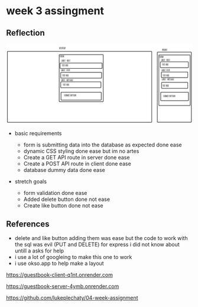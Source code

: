 # week 3 assingment

## Reflection

<img src="image.png" alt="phone & desktop"/>

- basic requirements

  - form is submitting data into the database as expected done ease
  - dynamic CSS styling done ease but im no artes
  - Create a GET API route in server done ease
  - Create a POST API route in client done ease
  - database dummy data done ease

- stretch goals

  - form validation done ease
  - Added delete button done not ease
  - Create like button done not ease

## References

- delete and like button adding them was ease but the code to work with the sql was evil (PUT and DELETE) for express i did not know about untill a asks for help
- i use a lot of googleing to make this one to work
- i use okso.app to help make a layout

https://guestbook-client-q1nt.onrender.com

https://guestbook-server-4ymb.onrender.com

https://github.com/lukeplechaty/04-week-assignment
